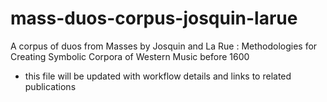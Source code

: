 # mass-duos-corpus-josquin-larue
A corpus of duos from Masses by Josquin and La Rue
: Methodologies for Creating Symbolic Corpora of Western Music before 1600
- this file will be updated with workflow details and links to related publications
